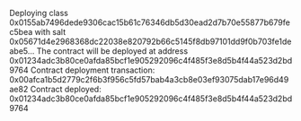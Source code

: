 Deploying class 0x0155ab7496dede9306cac15b61c76346db5d30ead2d7b70e55877b679fec5bea with salt 0x05671d4e2968368dc22038e820792b66c5145f8db97101dd9f0b703fe1deabe5...
The contract will be deployed at address 0x01234adc3b80ce0afda85bcf1e905292096c4f485f3e8d5b4f44a523d2bd9764
Contract deployment transaction: 0x00afca1b5d2779c2f6b3f956c5fd57bab4a3cb8e03ef93075dab17e96d49ae82
Contract deployed:
0x01234adc3b80ce0afda85bcf1e905292096c4f485f3e8d5b4f44a523d2bd9764
